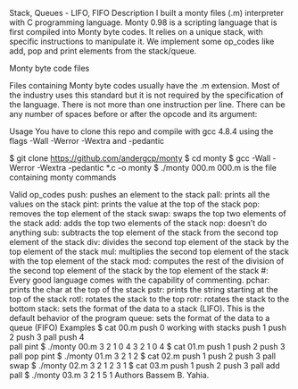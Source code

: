 Stack, Queues - LIFO, FIFO
Description
I built a monty files (.m) interpreter with C programming language. Monty 0.98 is a scripting language that is first compiled into Monty byte codes. It relies on a unique stack, with specific instructions to manipulate it. We implement some op_codes like add, pop and print elements from the stack/queue.

Monty byte code files

Files containing Monty byte codes usually have the .m extension. Most of the industry uses this standard but it is not required by the specification of the language. There is not more than one instruction per line. There can be any number of spaces before or after the opcode and its argument:

Usage
You have to clone this repo and compile with gcc 4.8.4 using the flags -Wall -Werror -Wextra and -pedantic

$ git clone https://github.com/andergcp/monty
$ cd monty
$ gcc -Wall -Werror -Wextra -pedantic *.c -o monty
$ ./monty 000.m
000.m is the file containing monty commands

Valid op_codes
 push: pushes an element to the stack
 pall: prints all the values on the stack
 pint: prints the value at the top of the stack
 pop: removes the top element of the stack
 swap: swaps the top two elements of the stack
 add: adds the top two elements of the stack
 nop: doesn’t do anything
 sub: subtracts the top element of the stack from the second top element of the stack
 div: divides the second top element of the stack by the top element of the stack
 mul: multiplies the second top element of the stack with the top element of the stack
 mod: computes the rest of the division of the second top element of the stack by the top element of the stack
 #: Every good language comes with the capability of commenting.
 pchar: prints the char at the top of the stack
 pstr: prints the string starting at the top of the stack
 rotl: rotates the stack to the top
 rotr: rotates the stack to the bottom
 stack: sets the format of the data to a stack (LIFO). This is the default behavior of the program
 queue: sets the format of the data to a queue (FIFO)
Examples
$ cat 00.m
push 0 working with stacks
push 1
push 2
  push 3
                   pall
      push    4        
pall
pint
$ ./monty 00.m
3
2
1
0
4
3
2
1
0
4
$ cat 01.m
push 1
push 2
push 3
pall
pop
pint
$ ./monty 01.m
3
2
1
2
$ cat 02.m
push 1
push 2
push 3
pall
swap
$ ./monty 02.m
3
2
1
2
3
1
$ cat 03.m
push 1
push 2
push 3
pall
add
pall
$ ./monty 03.m
3
2
1
5
1
Authors
Bassem B. Yahia.
